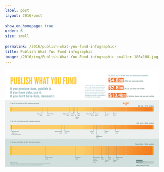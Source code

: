 ```yaml
---
label: post
layout: 2016/post

show_on_homepage: true
order: 6
size: small

permalink: /2016/publish-what-you-fund-infographic/
title: Publish What You Fund infographic
image: /2016/img/Publish-What-You-Fund-infographic_smaller-186x108.jpg
---
```


[![Publish What You Fund infographic](/2016/img/Publish-What-You-Fund-infographic_JPEG-1024x652.jpg)](/2016/img/Publish-What-You-Fund-infographic_JPEG.jpg)
